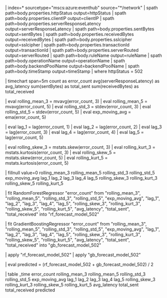 | index=* sourcetype="mscs:azure:eventhub" source="*/network"
| spath path=body.properties.httpStatus output=httpStatus
| spath path=body.properties.clientIP output=clientIP
| spath path=body.properties.serverResponseLatency output=serverResponseLatency
| spath path=body.properties.sentBytes output=sentBytes
| spath path=body.properties.receivedBytes output=receivedBytes
| spath path=body.properties.sslcipher output=sslcipher
| spath path=body.properties.transactionId output=transactionId
| spath path=body.properties.serverRouted output=serverRouted
| spath path=body.ruleName output=ruleName
| spath path=body.operationName output=operationName
| spath path=body.backendPoolName output=backendPoolName
| spath path=body.timeStamp output=timeStamp
| where httpStatus = 502

| timechart span=5m count as error_count avg(serverResponseLatency) as avg_latency sum(sentBytes) as total_sent sum(receivedBytes) as total_received

| eval rolling_mean_3 = mvavg(error_count, 3)
| eval rolling_mean_5 = mvavg(error_count, 5)
| eval rolling_std_3 = stdev(error_count, 3)
| eval rolling_std_5 = stdev(error_count, 5)
| eval exp_moving_avg = ema(error_count, 5)

| eval lag_1 = lag(error_count, 1)
| eval lag_2 = lag(error_count, 2)
| eval lag_3 = lag(error_count, 3)
| eval lag_4 = lag(error_count, 4)
| eval lag_5 = lag(error_count, 5)

| eval rolling_skew_3 = mstats.skew(error_count, 3)
| eval rolling_kurt_3 = mstats.kurtosis(error_count, 3)
| eval rolling_skew_5 = mstats.skew(error_count, 5)
| eval rolling_kurt_5 = mstats.kurtosis(error_count, 5)

| fillnull value=0 rolling_mean_3 rolling_mean_5 rolling_std_3 rolling_std_5 exp_moving_avg lag_1 lag_2 lag_3 lag_4 lag_5 rolling_skew_3 rolling_kurt_3 rolling_skew_5 rolling_kurt_5

| fit RandomForestRegressor "error_count" from 
    "rolling_mean_3", "rolling_mean_5", "rolling_std_3", "rolling_std_5", "exp_moving_avg",
    "lag_1", "lag_2", "lag_3", "lag_4", "lag_5",
    "rolling_skew_3", "rolling_kurt_3", "rolling_skew_5", "rolling_kurt_5", 
    "avg_latency", "total_sent", "total_received"
    into "rf_forecast_model_502"

| fit GradientBoostingRegressor "error_count" from 
    "rolling_mean_3", "rolling_mean_5", "rolling_std_3", "rolling_std_5", "exp_moving_avg",
    "lag_1", "lag_2", "lag_3", "lag_4", "lag_5",
    "rolling_skew_3", "rolling_kurt_3", "rolling_skew_5", "rolling_kurt_5", 
    "avg_latency", "total_sent", "total_received"
    into "gb_forecast_model_502"

| apply "rf_forecast_model_502"
| apply "gb_forecast_model_502"

| eval predicted = (rf_forecast_model_502 + gb_forecast_model_502) / 2

| table _time error_count rolling_mean_3 rolling_mean_5 rolling_std_3 rolling_std_5 exp_moving_avg lag_1 lag_2 lag_3 lag_4 lag_5 rolling_skew_3 rolling_kurt_3 rolling_skew_5 rolling_kurt_5 avg_latency total_sent total_received predicted